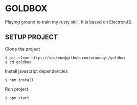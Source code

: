 # GOLDBOX

Playing ground to train my rusty skill. It is based on ElectronJS.

## SETUP PROJECT

Clone the project
```
$ git clone https://<token>@github.com/winnuayi/goldbox
$ cd goldbox
```

Install javascript dependencies
```
$ npm install
```

Run project
```
$ npm start
```